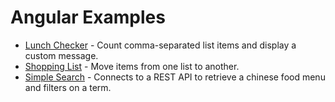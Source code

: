 # Angular Examples

* [Lunch Checker](https://danbrady.github.io/angular-examples/lunch-check/) - Count comma-separated list items and display a custom message.
* [Shopping List](https://danbrady.github.io/angular-examples/shopping-list/) - Move items from one list to another.
* [Simple Search](https://danbrady.github.io/angular-examples/simple-search/) - Connects to a REST API to retrieve a chinese food menu and filters on a term.